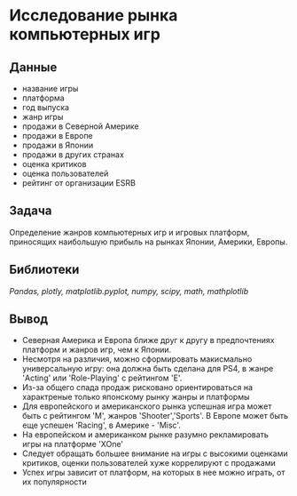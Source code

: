 # Исследование рынка компьютерных игр
## Данные
- название игры 
- платформа
- год выпуска
- жанр игры
-  продажи в Северной Америке 
- продажи в Европе 
- продажи в Японии 
- продажи в других странах 
- оценка критиков 
- оценка пользователей
- рейтинг от организации ESRB
## Задача
Определение жанров компьютерных игр и игровых платформ, приносящих наибольшую прибыль на рынках Японии, Америки, Европы.
## Библиотеки
*Pandas, plotly, matplotlib.pyplot, numpy, scipy, math, mathplotlib*
## Вывод
- Северная Америка и Европа ближе друг к другу в предпочтениях платформ и жанров игр, чем к Японии.
- Несмотря на различия, можно сформировать макисмально универсальную игру: она должна быть сделана для PS4, в жанре 'Acting' или 'Role-Playing' c рейтингом 'E'.
- Из-за общего спада продаж рисковано ориентироваться на характреные только японскому рынку жанры и платформы
- Для европейского и американского рынка успешная игра может быть с рейтингом 'M', жанров 'Shooter','Sports'. В Европе может быть еще успешен 'Racing', в Америке - 'Misc'.
- На европейском и американком рынке разумно рекламировать игры на платформе 'XOne'
- Следует обращать большее внимание на игры с высокими оценками критиков, оценки пользователей хуже коррелируют с продажами
- Успех игры зависит от платформ, на которых в нее можно играть, от их популярности
